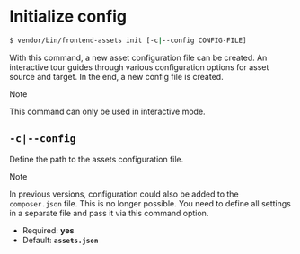 # Initialize config

```bash
$ vendor/bin/frontend-assets init [-c|--config CONFIG-FILE]
```

With this command, a new asset configuration file can be created. An interactive
tour guides through various configuration options for asset source and target.
In the end, a new config file is created.

> [!NOTE]
> This command can only be used in interactive mode.

## `-c|--config`

Define the path to the assets configuration file.

> [!NOTE]
> In previous versions, configuration could also be added to the `composer.json` file.
> This is no longer possible. You need to define all settings in a separate file
> and pass it via this command option.

* Required: **yes**
* Default: **`assets.json`**
